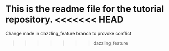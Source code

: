 This is the readme file for the tutorial repository.
<<<<<<< HEAD
=======
Change made in dazzling_feature branch to provoke conflict
>>>>>>> dazzling_feature
